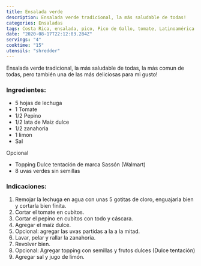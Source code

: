 ```yaml
---
title: Ensalada verde
description: Ensalada verde tradicional, la más saludable de todas!
categories: Ensaladas
tags: Costa Rica, ensalada, pico, Pico de Gallo, tomate, Latinoamérica
date: "2020-08-17T22:12:03.284Z"
servings: "4"
cooktime: "15"
utensils: "shredder"
---
```

Ensalada verde tradicional, la más saludable de todas, la más comun de todas, pero también una de las más deliciosas para mi gusto!

### Ingredientes:

- 5 hojas de lechuga
- 1 Tomate
- 1/2 Pepino
- 1/2 lata de Maiz dulce
- 1/2 zanahoria
- 1 limon
- Sal

Opcional

- Topping Dulce tentación de marca Sassón (Walmart)
- 8 uvas verdes sin semillas

### Indicaciones:

1. Remojar la lechuga en agua con unas 5 gotitas de cloro, enguajarla bien y cortarla bien finita.
2. Cortar el tomate en cubitos.
3. Cortar el pepino en cubitos con todo y cáscara.
4. Agregar el maíz dulce.
5. Opcional: agregar las uvas partidas a la a la mitad.
6. Lavar, pelar y rallar la zanahoria.
7. Revolver bien.
8. Opcional: Agregar topping con semillas y frutos dulces (Dulce tentación)
9. Agregar sal y jugo de limón.
